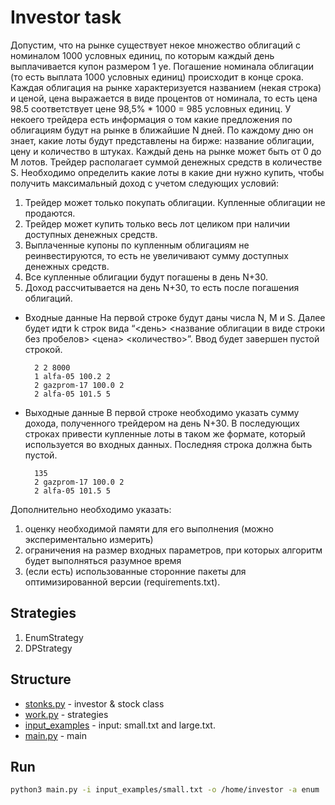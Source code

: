 # Investor task

Допустим, что на рынке существует некое множество облигаций с номиналом 1000 условных
единиц, по которым каждый день выплачивается купон размером 1 уе.
Погашение номинала облигации (то есть выплата 1000 условных единиц) происходит в конце срока.
Каждая облигация на рынке характеризуется названием (некая строка) и ценой, цена выражается
в виде процентов от номинала, то есть цена 98.5 соответствует цене 98,5% * 1000 = 985 условных единиц.
У некоего трейдера есть информация о том какие предложения по облигациям
будут на рынке в ближайшие N дней.
По каждому дню он знает, какие лоты будут представлены на бирже: название облигации, цену и количество в штуках.
Каждый день на рынке может быть от 0 до M лотов.
Трейдер располагает суммой денежных средств в количестве S.
Необходимо определить какие лоты в какие дни нужно купить,
чтобы получить максимальный доход с учетом следующих условий:
1.	Трейдер может только покупать облигации. Купленные облигации не продаются.
2.	Трейдер может купить только весь лот целиком при наличии доступных денежных средств.
3.	Выплаченные купоны по купленным облигациям не реинвестируются, то есть не увеличивают
сумму доступных денежных средств.
4.	Все купленные облигации будут погашены в день N+30.
5.	Доход рассчитывается на день N+30, то есть после погашения облигаций.

* Входные данные
На первой строке будут даны числа N, M и S.
Далее будет идти k строк вида “<день> <название облигации в виде строки без пробелов> <цена> <количество>”.
Ввод будет завершен пустой строкой.

		2 2 8000
		1 alfa-05 100.2 2
		2 gazprom-17 100.0 2
		2 alfa-05 101.5 5

* Выходные данные
В первой строке необходимо указать сумму дохода, полученного трейдером на день N+30.
В последующих строках привести купленные лоты в таком же формате, который используется во входных данных.
Последняя строка должна быть пустой.

		135
		2 gazprom-17 100.0 2
		2 alfa-05 101.5 5

Дополнительно необходимо указать:
1. оценку необходимой памяти для его выполнения (можно экспериментально измерить)
2. ограничения на размер входных параметров, при которых алгоритм будет выполняться разумное время
3. (если есть) использованные сторонние пакеты для оптимизированной версии (requirements.txt).

## Strategies
1. EnumStrategy
2. DPStrategy

## Structure
* [stonks.py](stonks.py) - investor & stock class
* [work.py](work.py) - strategies
* [input_examples](input_examples) - input: small.txt and large.txt.
* [main.py](main.py) - main

## Run
```bash
python3 main.py -i input_examples/small.txt -o /home/investor -a enum
```